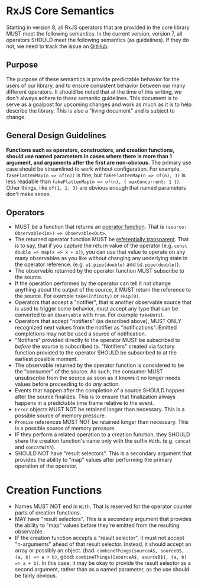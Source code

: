 # RxJS Core Semantics

Starting in version 8, all RxJS operators that are provided in the core library MUST meet the following semantics. In the current version, version 7, all operators SHOULD meet the following semantics (as guidelines). If they do not, we need to track the issue on [GitHub](https://github.com/ReactiveX/rxjs/issues).

## Purpose

The purpose of these semantics is provide predictable behavior for the users of our library, and to ensure consistent behavior between our many different operators. It should be noted that at the time of this writing, we don't always adhere to these semantic guidelines. This document is to serve as a goalpost for upcoming changes and work as much as it is to help describe the library. This is also a "living document" and is subject to change.

## General Design Guidelines

**Functions such as operators, constructors, and creation functions, should use named parameters in cases where there is more than 1 argument, and arguments after the first are non-obvious.** The primary use case should be streamlined to work without configuration. For example, `fakeFlattenMap(n => of(n))` is fine, but `fakeFlattenMap(n => of(n), 1)` is less readable than `fakeFlattenMap(n => of(n), { maxConcurrent: 1 })`. Other things, like `of(1, 2, 3)` are obvious enough that named parameters don't make sense.

## Operators

- MUST be a function that returns an [operator function](https://rxjs.dev/api/index/interface/OperatorFunction). That is `(source: Observable<In>) => Observable<Out>`.
- The returned operator function MUST be [referentially transparent](https://en.wikipedia.org/wiki/Referential_transparency). That is to say, that if you capture the return value of the operator (e.g. `const double => map(x => x + x)`), you can use that value to operate on any many observables as you like without changing any underlying state in the operator reference. (e.g. `a$.pipe(double)` and `b$.pipe(double)`).
- The observable returned by the operator function MUST subscribe to the source.
- If the operation performed by the operator can tell it not change anything about the output of the source, it MUST return the reference to the source. For example `take(Infinity)` or `skip(0)`.
- Operators that accept a "notifier", that is another observable source that is used to trigger some behavior, must accept any type that can be converted to an `Observable` with `from`. For example `takeUntil`.
- Operators that accept "notifiers" (as described above), MUST ONLY recognized next values from the notifier as "notifications". Emitted completions may not be used a source of notification.
- "Notifiers" provided directly to the operator MUST be subscribed to _before_ the source is subscribed to. "Notifiers" created via factory function provided to the operator SHOULD be subscribed to at the earliest possible moment.
- The observable returned by the operator function is considered to be the "consumer" of the source. As such, the consumer MUST unsubscribe from the source as soon as it knows it no longer needs values before proceeding to do _any_ action.
- Events that happen after the completion of a source SHOULD happen after the source finalizes. This is to ensure that finalization always happens in a predictable time frame relative to the event.
- `Error` objects MUST NOT be retained longer than necessary. This is a possible source of memory pressure.
- `Promise` references MUST NOT be retained longer than necessary. This is a possible source of memory pressure.
- IF they perform a related operation to a creation function, they SHOULD share the creation function's name only with the suffix `With`. (e.g. `concat` and `concatWith`).
- SHOULD NOT have "result selectors". This is a secondary argument that provides the ability to "map" values after performing the primary operation of the operator.

# Creation Functions

- Names MUST NOT end in `With`. That is reserved for the operator counter parts of creation functions.
- MAY have "result selectors". This is a secondary argument that provides the ability to "map" values before they're emitted from the resulting observable.
- IF the creation function accepts a "result selector", it must not accept "n-arguments" ahead of that result selector. Instead, it should accept an array or possibly an object. (bad: `combineThings(sourceA$, sourceB$, (a, b) => a + b)`, good: `combineThings([sourceA$, sourceB$], (a, b) => a + b)`. In this case, it may be okay to provide the result selector as a second argument, rather than as a named parameter, as the use should be fairly obvious.
